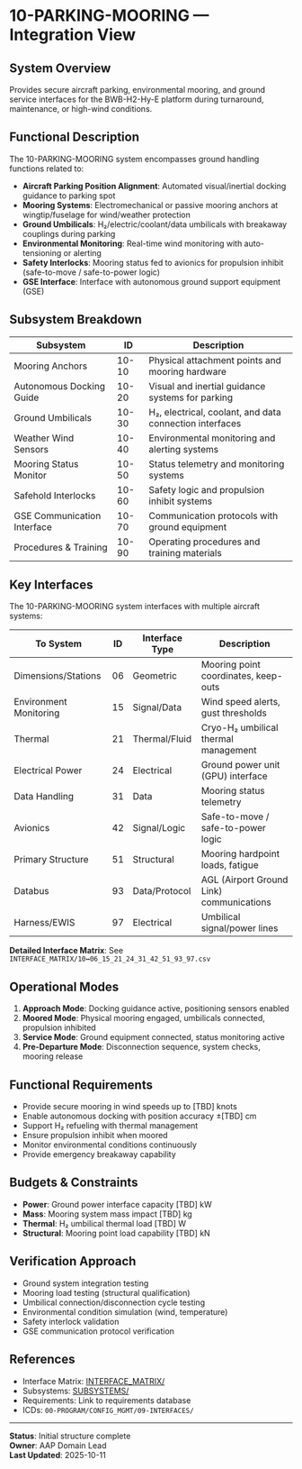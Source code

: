 # 10-PARKING-MOORING — Integration View

## System Overview

Provides secure aircraft parking, environmental mooring, and ground service interfaces for the BWB-H2-Hy-E platform during turnaround, maintenance, or high-wind conditions.

## Functional Description

The 10-PARKING-MOORING system encompasses ground handling functions related to:

- **Aircraft Parking Position Alignment**: Automated visual/inertial docking guidance to parking spot
- **Mooring Systems**: Electromechanical or passive mooring anchors at wingtip/fuselage for wind/weather protection
- **Ground Umbilicals**: H₂/electric/coolant/data umbilicals with breakaway couplings during parking
- **Environmental Monitoring**: Real-time wind monitoring with auto-tensioning or alerting
- **Safety Interlocks**: Mooring status fed to avionics for propulsion inhibit (safe-to-move / safe-to-power logic)
- **GSE Interface**: Interface with autonomous ground support equipment (GSE)

## Subsystem Breakdown

| Subsystem | ID | Description |
|-----------|----|----|
| Mooring Anchors | 10-10 | Physical attachment points and mooring hardware |
| Autonomous Docking Guide | 10-20 | Visual and inertial guidance systems for parking |
| Ground Umbilicals | 10-30 | H₂, electrical, coolant, and data connection interfaces |
| Weather Wind Sensors | 10-40 | Environmental monitoring and alerting systems |
| Mooring Status Monitor | 10-50 | Status telemetry and monitoring systems |
| Safehold Interlocks | 10-60 | Safety logic and propulsion inhibit systems |
| GSE Communication Interface | 10-70 | Communication protocols with ground equipment |
| Procedures & Training | 10-90 | Operating procedures and training materials |

## Key Interfaces

The 10-PARKING-MOORING system interfaces with multiple aircraft systems:

| To System | ID | Interface Type | Description |
|-----------|----|----------------|-------------|
| Dimensions/Stations | 06 | Geometric | Mooring point coordinates, keep-outs |
| Environment Monitoring | 15 | Signal/Data | Wind speed alerts, gust thresholds |
| Thermal | 21 | Thermal/Fluid | Cryo-H₂ umbilical thermal management |
| Electrical Power | 24 | Electrical | Ground power unit (GPU) interface |
| Data Handling | 31 | Data | Mooring status telemetry |
| Avionics | 42 | Signal/Logic | Safe-to-move / safe-to-power logic |
| Primary Structure | 51 | Structural | Mooring hardpoint loads, fatigue |
| Databus | 93 | Data/Protocol | AGL (Airport Ground Link) communications |
| Harness/EWIS | 97 | Electrical | Umbilical signal/power lines |

**Detailed Interface Matrix**: See `INTERFACE_MATRIX/10↔06_15_21_24_31_42_51_93_97.csv`

## Operational Modes

1. **Approach Mode**: Docking guidance active, positioning sensors enabled
2. **Moored Mode**: Physical mooring engaged, umbilicals connected, propulsion inhibited
3. **Service Mode**: Ground equipment connected, status monitoring active
4. **Pre-Departure Mode**: Disconnection sequence, system checks, mooring release

## Functional Requirements

- Provide secure mooring in wind speeds up to [TBD] knots
- Enable autonomous docking with position accuracy ±[TBD] cm
- Support H₂ refueling with thermal management
- Ensure propulsion inhibit when moored
- Monitor environmental conditions continuously
- Provide emergency breakaway capability

## Budgets & Constraints

- **Power**: Ground power interface capacity [TBD] kW
- **Mass**: Mooring system mass impact [TBD] kg
- **Thermal**: H₂ umbilical thermal load [TBD] W
- **Structural**: Mooring point load capability [TBD] kN

## Verification Approach

- Ground system integration testing
- Mooring load testing (structural qualification)
- Umbilical connection/disconnection cycle testing
- Environmental condition simulation (wind, temperature)
- Safety interlock validation
- GSE communication protocol verification

## References

- Interface Matrix: [INTERFACE_MATRIX/](./INTERFACE_MATRIX/)
- Subsystems: [SUBSYSTEMS/](./SUBSYSTEMS/)
- Requirements: Link to requirements database
- ICDs: `00-PROGRAM/CONFIG_MGMT/09-INTERFACES/`

---

**Status**: Initial structure complete  
**Owner**: AAP Domain Lead  
**Last Updated**: 2025-10-11
